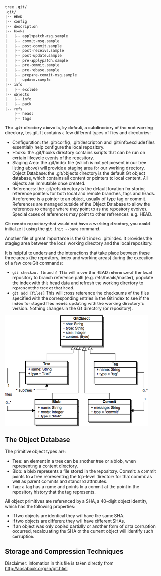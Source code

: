 ```
tree .git/
.git/
|-- HEAD
|-- config
|-- description
|-- hooks
|   |-- applypatch-msg.sample
|   |-- commit-msg.sample
|   |-- post-commit.sample
|   |-- post-receive.sample
|   |-- post-update.sample
|   |-- pre-applypatch.sample
|   |-- pre-commit.sample
|   |-- pre-rebase.sample
|   |-- prepare-commit-msg.sample
|   |-- update.sample
|-- info
|   |-- exclude
|-- objects
|   |-- info
|   |-- pack
|-- refs
    |-- heads
    |-- tags
```

The `.git` directory above is, by default, a subdirectory of the root working directory, testgit. It contains a few different types of files and directories:
* Configuration: the .git/config, .git/description and .git/info/exclude files essentially help configure the local repository.
* Hooks: the .git/hooks directory contains scripts that can be run on certain lifecycle events of the repository.
* Staging Area: the .git/index file (which is not yet present in our tree listing above) will provide a staging area for our working directory.
Object Database: the .git/objects directory is the default Git object database, which contains all content or pointers to local content. All objects are immutable once created.
* References: the .git/refs directory is the default location for storing reference pointers for both local and remote branches, tags and heads. A reference is a pointer to an object, usually of type tag or commit. References are managed outside of the Object Database to allow the references to change where they point to as the repository evolves. Special cases of references may point to other references, e.g. HEAD.

Git remote repository that would not have a working directory, you could initialize it using the `git init --bare` command.

Another file of great importance is the Git index: .git/index. It provides the staging area between the local working directory and the local repository.

It is helpful to understand the interactions that take place between these three areas (the repository, index and working areas) during the execution of a few core Git commands:
* `git checkout [branch]`
  This will move the HEAD reference of the local repository to branch reference path (e.g. refs/heads/master), populate the index with this head data and refresh the working directory to represent the tree at that head.
* `git add [files]`
  This will cross reference the checksums of the files specified with the corresponding entries in the Git index to see if the index for staged files needs updating with the working directory's version. Nothing changes in the Git directory (or repository).

![](object-hierarchy.png)

## The Object Database

The primitive object types are:
* Tree: an element in a tree can be another tree or a blob, when representing a content directory.
* Blob: a blob represents a file stored in the repository.
Commit: a commit points to a tree representing the top-level directory for that commit as well as parent commits and standard attributes.
* Tag: a tag has a name and points to a commit at the point in the repository history that the tag represents.

All object primitives are referenced by a SHA, a 40-digit object identity, which has the following properties:
* If two objects are identical they will have the same SHA.
* If two objects are different they will have different SHAs.
* If an object was only copied partially or another form of data corruption occurred, recalculating the SHA of the current object will identify such corruption.

## Storage and Compression Techniques

Disclaimer: infomation in this file is taken directly from http://aosabook.org/en/git.html
